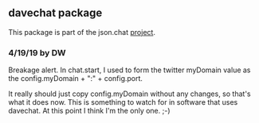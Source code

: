 ## davechat package

This package is part of the json.chat <a href="https://github.com/scripting/chat/blob/master/readme.md">project</a>.

### 4/19/19 by DW

Breakage alert. In chat.start, I used to form the twitter myDomain value as the config.myDomain + ":" + config.port.

It really should just copy config.myDomain without any changes, so that's what it does now. This is something to watch for in software that uses davechat. At this point I think I'm the only one. ;-)

